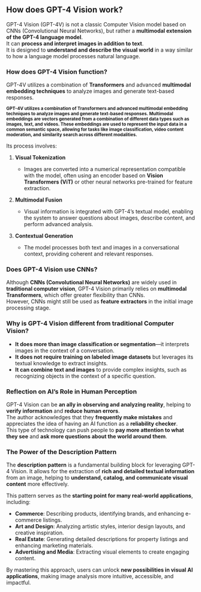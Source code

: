 ## How does GPT-4 Vision work?

GPT-4 Vision (GPT-4V) is not a classic Computer Vision model based on CNNs (Convolutional Neural Networks), but rather a **multimodal extension of the GPT-4 language model**.  
It can **process and interpret images in addition to text**.  
It is designed to **understand and describe the visual world** in a way similar to how a language model processes natural language.  

### **How does GPT-4 Vision function?**  
GPT-4V utilizes a combination of **Transformers** and advanced **multimodal embedding techniques** to analyze images and generate text-based responses.  

<p><small><strong>
GPT-4V utilizes a combination of Transformers and advanced multimodal embedding techniques to analyze images and generate text-based responses.  
Multimodal embeddings are vectors generated from a combination of different data types such as images, text, and videos. These embeddings are used to represent the input data in a common semantic space,  
allowing for tasks like image classification, video content moderation, and similarity search across different modalities.  
</strong></small></p>  

Its process involves:  

1. **Visual Tokenization**  
   - Images are converted into a numerical representation compatible with the model, often using an encoder based on **Vision Transformers (ViT)** or other neural networks pre-trained for feature extraction.  

2. **Multimodal Fusion**  
   - Visual information is integrated with GPT-4’s textual model, enabling the system to answer questions about images, describe content, and perform advanced analysis.  

3. **Contextual Generation**  
   - The model processes both text and images in a conversational context, providing coherent and relevant responses.  

### **Does GPT-4 Vision use CNNs?**  
Although **CNNs (Convolutional Neural Networks)** are widely used in **traditional computer vision**, GPT-4 Vision primarily relies on **multimodal Transformers**, which offer greater flexibility than CNNs.  
However, CNNs might still be used as **feature extractors** in the initial image processing stage.  

### **Why is GPT-4 Vision different from traditional Computer Vision?**  
- **It does more than image classification or segmentation**—it interprets images in the context of a conversation.  
- **It does not require training on labeled image datasets** but leverages its textual knowledge to extract insights.  
- **It can combine text and images** to provide complex insights, such as recognizing objects in the context of a specific question.  

### **Reflection on AI’s Role in Human Perception**  
GPT-4 Vision can be **an ally in observing and analyzing reality**, helping to **verify information** and **reduce human errors**.  
The author acknowledges that they **frequently make mistakes** and appreciates the idea of having an AI function as a **reliability checker**.  
This type of technology can push people to **pay more attention to what they see** and **ask more questions about the world around them**.    

### **The Power of the Description Pattern**  
The **description pattern** is a fundamental building block for leveraging GPT-4 Vision. It allows for the extraction of **rich and detailed textual information** from an image, helping to **understand, catalog, and communicate visual content** more effectively.  

This pattern serves as the **starting point for many real-world applications**, including:  
- **Commerce**: Describing products, identifying brands, and enhancing e-commerce listings.  
- **Art and Design**: Analyzing artistic styles, interior design layouts, and creative inspiration.  
- **Real Estate**: Generating detailed descriptions for property listings and enhancing marketing materials.  
- **Advertising and Media**: Extracting visual elements to create engaging content.  

By mastering this approach, users can unlock **new possibilities in visual AI applications**, making image analysis more intuitive, accessible, and impactful.



